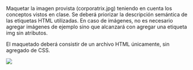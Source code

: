 Maquetar la imagen provista (corporatrix.jpg) teniendo en cuenta los conceptos vistos en clase. Se deberá priorizar la descripción semántica de las etiquetas HTML utilizadas. En caso de imágenes, no es necesario agregar imágenes de ejemplo sino que alcanzará con agregar una etiqueta img sin atributos.

El maquetado deberá consistir de un archivo HTML únicamente, sin agregado de CSS.

![](http://k33.kn3.net/5/3/8/6/3/5/C97.jpg)